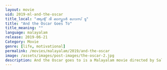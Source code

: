 ```yaml
---
layout: movie
uid: 2019-ml-and-the-oscar
title_local: "ആന്റ് ദി ഓസ്കാര്‍ ഗോസ് ടു"
title: "And the Oscar Goes To"
title_meaning: ""
language: malayalam
release: 2019-06-21
Category: Movie
genre: [life, motivational]
permalink: /movies/malayalam/2019/and-the-oscar
image: /assets/images/post-images/the-oscar-2.jpg
description: And the Oscar goes to is a Malayalam movie directed by Salim Ahmed, a reputed director in Malayalam. The movie stars Tovino Thomas in lead role. 
---
```


